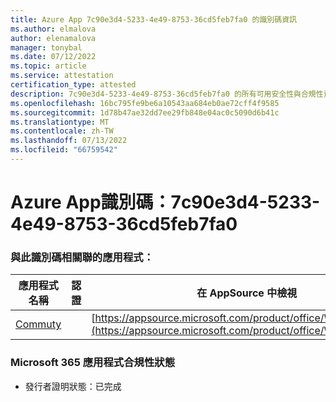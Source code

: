 ```yaml
---
title: Azure App 7c90e3d4-5233-4e49-8753-36cd5feb7fa0 的識別碼資訊
ms.author: elmalova
author: elenamalova
manager: tonybal
ms.date: 07/12/2022
ms.topic: article
ms.service: attestation
certification_type: attested
description: 7c90e3d4-5233-4e49-8753-36cd5feb7fa0 的所有可用安全性與合規性資訊。
ms.openlocfilehash: 16bc795fe9be6a10543aa684eb0ae72cff4f9585
ms.sourcegitcommit: 1d78b47ae32dd7ee29fb848e04ac0c5090d6b41c
ms.translationtype: MT
ms.contentlocale: zh-TW
ms.lasthandoff: 07/13/2022
ms.locfileid: "66759542"
---
```

# <a name="azure-app-id-7c90e3d4-5233-4e49-8753-36cd5feb7fa0"></a>Azure App識別碼：7c90e3d4-5233-4e49-8753-36cd5feb7fa0


### <a name="apps-associated-with-this-id"></a>與此識別碼相關聯的應用程式：
| **應用程式名稱** | **認證** | **在 AppSource 中檢視** |
|--------------|---------------|-----------------------|
| [Commuty](../forward/WA200003325.md) |  | [https://appsource.microsoft.com/product/office/WA200003325](https://appsource.microsoft.com/product/office/WA200003325) |

### <a name="microsoft-365-app-compliance-status"></a>Microsoft 365 應用程式合規性狀態
- 發行者證明狀態：已完成
